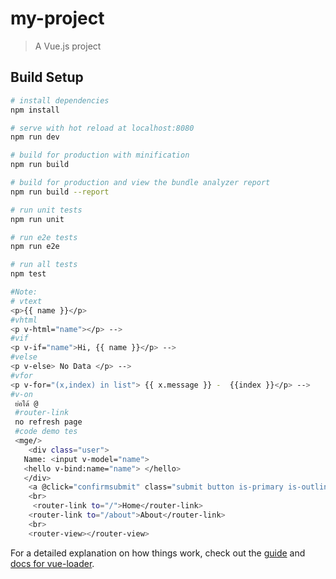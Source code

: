 # my-project

> A Vue.js project

## Build Setup

``` bash
# install dependencies
npm install

# serve with hot reload at localhost:8080
npm run dev

# build for production with minification
npm run build

# build for production and view the bundle analyzer report
npm run build --report

# run unit tests
npm run unit

# run e2e tests
npm run e2e

# run all tests
npm test

#Note:
# vtext
<p>{{ name }}</p>
#vhtml
<p v-html="name"></p> -->
#vif
<p v-if="name">Hi, {{ name }}</p> -->
#velse
<p v-else> No Data </p> -->
#vfor
<p v-for="(x,index) in list"> {{ x.message }} -  {{index }}</p> -->
#v-on
 ย่อได้ @
 #router-link
 no refresh page
 #code demo tes
 <mge/>
    <div class="user">
   Name: <input v-model="name">
   <hello v-bind:name="name"> </hello>
   </div>
    <a @click="confirmsubmit" class="submit button is-primary is-outlined"> submit</a>
    <br>
     <router-link to="/">Home</router-link>
    <router-link to="/about">About</router-link>
    <br>
    <router-view></router-view>
```




For a detailed explanation on how things work, check out the [guide](http://vuejs-templates.github.io/webpack/) and [docs for vue-loader](http://vuejs.github.io/vue-loader).
